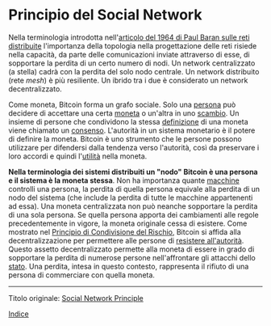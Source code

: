# Principio del Social Network



Nella terminologia introdotta nell'[articolo del 1964 di Paul Baran sulle reti distribuite](http://web.cs.ucla.edu/classes/cs217/Baran64.pdf) l'importanza della topologia nella progettazione delle reti risiede nella capacità, da parte delle comunicazioni inviate attraverso di esse, di sopportare la perdita di un certo numero di nodi. Un network centralizzato (a stella) cadrà con la perdita del solo nodo centrale. Un network distribuito (rete _mesh_) è più resiliente. Un ibrido tra i due è considerato un network decentralizzato.

Come moneta, Bitcoin forma un grafo sociale. Solo una [persona](ch101-glossary.md#persona) può decidere di accettare una certa [moneta](ch101-glossary.md#moneta) o un'altra in uno [scambio](ch101-glossary.md#scambio). Un insieme di persone che condividono la stessa [definizione](ch101-glossary.md#regole-di-consenso) di una moneta viene chiamato un [consenso](ch101-glossary.md#consenso). L'autorità in un sistema monetario è il potere di definire la moneta. Bitcoin è uno strumento che le persone possono utilizzare per difendersi dalla tendenza verso l'autorità, così da preservare i loro accordi e quindi l'[utilità](ch101-glossary.md#utilità) nella moneta.

**Nella terminologia dei sistemi distribuiti un "nodo" Bitcoin è una persona e il sistema è la moneta stessa**. Non ha importanza quante [macchine](ch101-glossary.md#macchina) controlli una persona, la perdita di quella persona equivale alla perdita di un nodo del sistema (che include la perdita di tutte le macchine appartenenti ad essa). Una moneta centralizzata non può neanche sopportare la perdita di una sola persona. Se quella persona apporta dei cambiamenti alle regole precedentemente in vigore, la moneta originale cessa di esistere. Come mostrato nel [Principio di Condivisione del Rischio](ch016-risk-sharing-principle.md), Bitcoin si affida alla decentralizzazione per permettere alle persone di [resistere all'autorità](ch004-axiom-of-resistance.md). Questo assetto decentralizzato permette alla moneta di essere in grado di sopportare la perdita di numerose persone nell'affrontare gli attacchi dello [stato](ch101-glossary.md#stato). Una perdita, intesa in questo contesto, rappresenta il rifiuto di una persona di commerciare con quella moneta.

---

Titolo originale: [Social Network Principle](https://github.com/libbitcoin/libbitcoin-system/wiki/Social-Network-Principle)

[Indice](/README.md)

